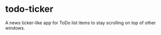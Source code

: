 # todo-ticker
A news ticker-like app for ToDo list items to stay scrolling on top of other windows.
